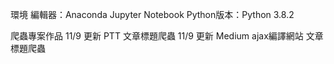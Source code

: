 環境
編輯器：Anaconda Jupyter Notebook
Python版本：Python 3.8.2

爬蟲專案作品
11/9 更新 PTT 文章標題爬蟲
11/9 更新 Medium ajax編譯網站 文章標題爬蟲
